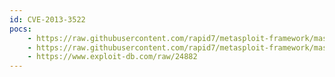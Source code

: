 ```yaml
---
id: CVE-2013-3522
pocs:
    - https://raw.githubusercontent.com/rapid7/metasploit-framework/master/modules/auxiliary/gather/vbulletin_vote_sqli.rb
    - https://raw.githubusercontent.com/rapid7/metasploit-framework/master/modules/exploits/unix/webapp/vbulletin_vote_sqli_exec.rb
    - https://www.exploit-db.com/raw/24882
---
```

